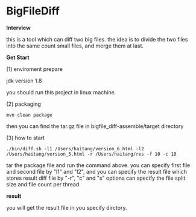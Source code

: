 # BigFileDiff
**Interview**

this is a tool which can diff two big files. the idea is to divide the two files into the same count small files, and merge them at last.

**Get Start**

(1) enviroment prepare

jdk version 1.8

you should run this project in linux machine.

(2) packaging

`mvn clean package`

then you can find the tar.gz file in bigfile_diff-assemble/target directory

(3) how to start

`./bin/diff.sh -l1 /Users/haitang/version_6.html -l2 /Users/haitang/version_5.html -r /Users/haitang/res -f 10 -c 10`

tar the package file and run the command above. you can specify first file and second file by "l1" and "l2", and you can specify the result file which stores result
diff file by "-r", "c" and "s" options can specify the file split size and file count per thread

**result**

you will get the result file in you specify dirctory.